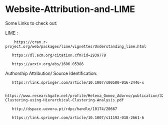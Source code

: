 # Website-Attribution-and-LIME


Some Links to check out:

LIME : 

        https://cran.r-project.org/web/packages/lime/vignettes/Understanding_lime.html

       https://dl.acm.org/citation.cfm?id=2939778

       https://arxiv.org/abs/1606.05386

Authorship Attribution/ Source Identification: 

       https://link.springer.com/article/10.1007/s00500-016-2446-x
       
       https://www.researchgate.net/profile/Helena_Gomez_Adorno/publication/320357299_Author_Clustering_using_Hierarchical_Clustering_Analysis/links/59dfd2554585153716015651/Author-Clustering-using-Hierarchical-Clustering-Analysis.pdf
       
       http://dspace.uevora.pt/rdpc/handle/10174/20667
       
       https://link.springer.com/article/10.1007/s11192-018-2661-6
